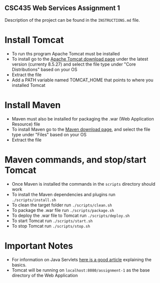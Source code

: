 ## CSC435 Web Services Assignment 1

Description of the project can be found in the `INSTRUCTIONS.md` file.

# Install Tomcat
* To run ths program Apache Tomcat must be installed
* To install go to the [Apache Tomcat download page](https://tomcat.apache.org/download-80.cgi) under the latest version (currenty 8.5.27) and select the file type under "Core Distributions" based on your OS
* Extract the file
* Add a PATH variable named TOMCAT_HOME that points to where you installed Tomcat

# Install Maven
* Maven must also be installed for packaging the .war (Web Application Resource) file
* To install Maven go to the [Maven download page](https://maven.apache.org/download.cgi), and select the file type under "Files" based on your OS
* Extract the file

# Maven commands, and stop/start Tomcat
* Once Maven is installed the commands in the `scripts` directory should work
* To install the Maven dependencies and plugins run `./scripts/install.sh`
* To clean the target folder run `./scripts/clean.sh`
* To package the .war file run `./scripts/package.sh`
* To deploy the .war file to Tomcat run `./scripts/deploy.sh`
* To start Tomcat run `./scripts/start.sh`
* To stop Tomcat run `./scripts/stop.sh`

# Important Notes
* For information on Java Servlets [here is a good article](http://www.ntu.edu.sg/home/ehchua/programming/java/JavaServlets.html) explaining the basics.
* Tomcat will be running on `localhost:8080/assignment-1` as the base directory of the Web Application
